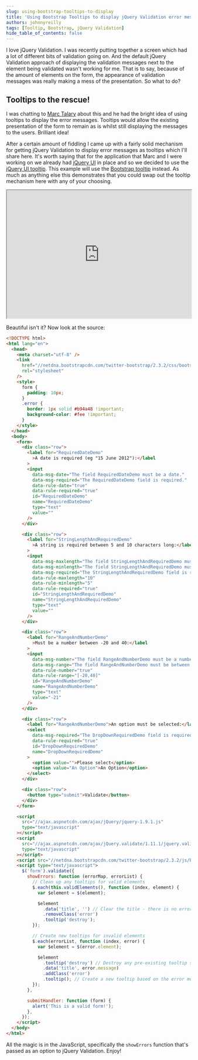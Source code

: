 ```yaml
---
slug: using-bootstrap-tooltips-to-display
title: 'Using Bootstrap Tooltips to display jQuery Validation error messages'
authors: johnnyreilly
tags: [Tooltip, Bootstrap, jQuery Validation]
hide_table_of_contents: false
---
```


I love jQuery Validation. I was recently putting together a screen which had a lot of different bits of validation going on. And the default jQuery Validation approach of displaying the validation messages next to the element being validated wasn't working for me. That is to say, because of the amount of elements on the form, the appearance of validation messages was really making a mess of the presentation. So what to do?

<!--truncate-->

## Tooltips to the rescue!

I was chatting to [Marc Talary](https://plus.google.com/u/0/116859810359377785616/posts) about this and he had the bright idea of using tooltips to display the error messages. Tooltips would allow the existing presentation of the form to remain as is whilst still displaying the messages to the users. Brilliant idea!

After a certain amount of fiddling I came up with a fairly solid mechanism for getting jQuery Validation to display error messages as tooltips which I'll share here. It's worth saying that for the application that Marc and I were working on we already had [jQuery UI](http://jqueryui.com/) in place and so we decided to use the [jQuery UI tooltip](http://jqueryui.com/tooltip/). This example will use the [Bootstrap tooltip](http://getbootstrap.com/javascript/#tooltips) instead. As much as anything else this demonstrates that you could swap out the tooltip mechanism here with any of your choosing.

<iframe src="https://htmlpreview.github.io/?https://gist.github.com/johnnyreilly/5867188/raw/2543a12fbd5c0aaad1da6793b7a7437492be3baf/DemoTooltip.html" width="100%" height="350"></iframe>

Beautiful isn't it? Now look at the source:

```html
<!DOCTYPE html>
<html lang="en">
  <head>
    <meta charset="utf-8" />
    <link
      href="//netdna.bootstrapcdn.com/twitter-bootstrap/2.3.2/css/bootstrap-combined.min.css"
      rel="stylesheet"
    />
    <style>
      form {
        padding: 10px;
      }
      .error {
        border: 1px solid #b94a48 !important;
        background-color: #fee !important;
      }
    </style>
  </head>
  <body>
    <form>
      <div class="row">
        <label for="RequiredDateDemo"
          >A date is required (eg "15 June 2012"):</label
        >
        <input
          data-msg-date="The field RequiredDateDemo must be a date."
          data-msg-required="The RequiredDateDemo field is required."
          data-rule-date="true"
          data-rule-required="true"
          id="RequiredDateDemo"
          name="RequiredDateDemo"
          type="text"
          value=""
        />
      </div>

      <div class="row">
        <label for="StringLengthAndRequiredDemo"
          >A string is required between 5 and 10 characters long:</label
        >
        <input
          data-msg-maxlength="The field StringLengthAndRequiredDemo must be a string with a minimum length of 5 and a maximum length of 10."
          data-msg-minlength="The field StringLengthAndRequiredDemo must be a string with a minimum length of 5 and a maximum length of 10."
          data-msg-required="The StringLengthAndRequiredDemo field is required."
          data-rule-maxlength="10"
          data-rule-minlength="5"
          data-rule-required="true"
          id="StringLengthAndRequiredDemo"
          name="StringLengthAndRequiredDemo"
          type="text"
          value=""
        />
      </div>

      <div class="row">
        <label for="RangeAndNumberDemo"
          >Must be a number between -20 and 40:</label
        >
        <input
          data-msg-number="The field RangeAndNumberDemo must be a number."
          data-msg-range="The field RangeAndNumberDemo must be between -20 and 40."
          data-rule-number="true"
          data-rule-range="[-20,40]"
          id="RangeAndNumberDemo"
          name="RangeAndNumberDemo"
          type="text"
          value="-21"
        />
      </div>

      <div class="row">
        <label for="RangeAndNumberDemo">An option must be selected:</label>
        <select
          data-msg-required="The DropDownRequiredDemo field is required."
          data-rule-required="true"
          id="DropDownRequiredDemo"
          name="DropDownRequiredDemo"
        >
          <option value="">Please select</option>
          <option value="An Option">An Option</option>
        </select>
      </div>

      <div class="row">
        <button type="submit">Validate</button>
      </div>
    </form>

    <script
      src="//ajax.aspnetcdn.com/ajax/jQuery/jquery-1.9.1.js"
      type="text/javascript"
    ></script>
    <script
      src="//ajax.aspnetcdn.com/ajax/jQuery.validate/1.11.1/jquery.validate.js"
      type="text/javascript"
    ></script>
    <script src="//netdna.bootstrapcdn.com/twitter-bootstrap/2.3.2/js/bootstrap.min.js"></script>
    <script type="text/javascript">
      $('form').validate({
        showErrors: function (errorMap, errorList) {
          // Clean up any tooltips for valid elements
          $.each(this.validElements(), function (index, element) {
            var $element = $(element);

            $element
              .data('title', '') // Clear the title - there is no error associated anymore
              .removeClass('error')
              .tooltip('destroy');
          });

          // Create new tooltips for invalid elements
          $.each(errorList, function (index, error) {
            var $element = $(error.element);

            $element
              .tooltip('destroy') // Destroy any pre-existing tooltip so we can repopulate with new tooltip content
              .data('title', error.message)
              .addClass('error')
              .tooltip(); // Create a new tooltip based on the error messsage we just set in the title
          });
        },

        submitHandler: function (form) {
          alert('This is a valid form!');
        },
      });
    </script>
  </body>
</html>
```

All the magic is in the JavaScript, specifically the `showErrors` function that's passed as an option to jQuery Validation. Enjoy!
